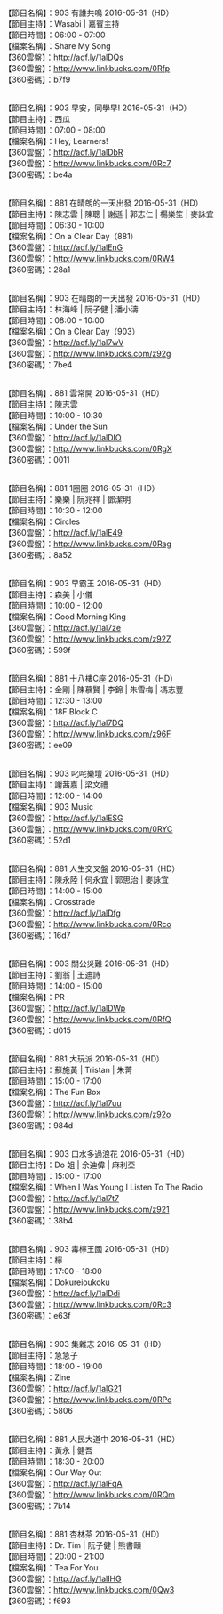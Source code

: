 <br>【節目名稱】：903 有誰共鳴 2016-05-31（HD） 
<br>【節目主持】：Wasabi | 嘉賓主持
<br>【節目時間】：06:00 - 07:00 
<br>【檔案名稱】：Share My Song
<br>【360雲盤】：http://adf.ly/1alDQs
<br>【360雲盤】：http://www.linkbucks.com/0Rfp
<br>【360密碼】：b7f9

<br>【節目名稱】：903 早安，同學早! 2016-05-31（HD）
<br>【節目主持】：西瓜
<br>【節目時間】：07:00 - 08:00
<br>【檔案名稱】：Hey, Learners!
<br>【360雲盤】：http://adf.ly/1alDbR
<br>【360雲盤】：http://www.linkbucks.com/0Rc7
<br>【360密碼】：be4a

<br>【節目名稱】：881 在晴朗的一天出發 2016-05-31（HD）
<br>【節目主持】：陳志雲 | 陳聰 | 謝遜 | 郭志仁 | 楊樂笙 | 麥詠宜
<br>【節目時間】：06:30 - 10:00
<br>【檔案名稱】：On a Clear Day（881）
<br>【360雲盤】：http://adf.ly/1alEnG
<br>【360雲盤】：http://www.linkbucks.com/0RW4
<br>【360密碼】：28a1

<br>【節目名稱】：903 在晴朗的一天出發 2016-05-31（HD）
<br>【節目主持】：林海峰 | 阮子健 | 潘小濤
<br>【節目時間】：08:00 - 10:00
<br>【檔案名稱】：On a Clear Day（903）
<br>【360雲盤】：http://adf.ly/1al7wV
<br>【360雲盤】：http://www.linkbucks.com/z92g
<br>【360密碼】：7be4

<br>【節目名稱】：881 雲常開 2016-05-31（HD）
<br>【節目主持】：陳志雲
<br>【節目時間】：10:00 - 10:30
<br>【檔案名稱】：Under the Sun
<br>【360雲盤】：http://adf.ly/1alDIO
<br>【360雲盤】：http://www.linkbucks.com/0RgX
<br>【360密碼】：0011

<br>【節目名稱】：881 1圈圈 2016-05-31（HD）
<br>【節目主持】：樂樂 | 阮兆祥 | 鄧潔明
<br>【節目時間】：10:30 - 12:00
<br>【檔案名稱】：Circles
<br>【360雲盤】：http://adf.ly/1alE49
<br>【360雲盤】：http://www.linkbucks.com/0Rag
<br>【360密碼】：8a52

<br>【節目名稱】：903 早霸王 2016-05-31（HD）
<br>【節目主持】：森美 | 小儀
<br>【節目時間】：10:00 - 12:00
<br>【檔案名稱】：Good Morning King
<br>【360雲盤】：http://adf.ly/1al7ze
<br>【360雲盤】：http://www.linkbucks.com/z92Z
<br>【360密碼】：599f

<br>【節目名稱】：881 十八樓C座 2016-05-31（HD）
<br>【節目主持】：金剛 | 陳慕賢 | 李錦 | 朱雪梅 | 馮志豐
<br>【節目時間】：12:30 - 13:00
<br>【檔案名稱】：18F Block C
<br>【360雲盤】：http://adf.ly/1al7DQ
<br>【360雲盤】：http://www.linkbucks.com/z96F
<br>【360密碼】：ee09

<br>【節目名稱】：903 叱咤樂壇 2016-05-31（HD）
<br>【節目主持】：謝茜嘉 | 梁文禮
<br>【節目時間】：12:00 - 14:00
<br>【檔案名稱】：903 Music
<br>【360雲盤】：http://adf.ly/1alESG
<br>【360雲盤】：http://www.linkbucks.com/0RYC
<br>【360密碼】：52d1

<br>【節目名稱】：881 人生交叉盤 2016-05-31（HD）
<br>【節目主持】：陳永陸 | 何永宜 | 郭思治 | 麥詠宜
<br>【節目時間】：14:00 - 15:00
<br>【檔案名稱】：Crosstrade
<br>【360雲盤】：http://adf.ly/1alDfg
<br>【360雲盤】：http://www.linkbucks.com/0Rco
<br>【360密碼】：16d7

<br>【節目名稱】：903 關公災難 2016-05-31（HD）
<br>【節目主持】：劉翁 | 王迪詩
<br>【節目時間】：14:00 - 15:00
<br>【檔案名稱】：PR
<br>【360雲盤】：http://adf.ly/1alDWp
<br>【360雲盤】：http://www.linkbucks.com/0RfQ
<br>【360密碼】：d015

<br>【節目名稱】：881 大玩派 2016-05-31（HD）
<br>【節目主持】：蘇施黃 | Tristan | 朱菁
<br>【節目時間】：15:00 - 17:00
<br>【檔案名稱】：The Fun Box
<br>【360雲盤】：http://adf.ly/1al7uu
<br>【360雲盤】：http://www.linkbucks.com/z92o
<br>【360密碼】：984d

<br>【節目名稱】：903 口水多過浪花 2016-05-31（HD）
<br>【節目主持】：Do 姐 | 余迪偉 | 麻利亞
<br>【節目時間】：15:00 - 17:00
<br>【檔案名稱】：When I Was Young I Listen To The Radio
<br>【360雲盤】：http://adf.ly/1al7t7
<br>【360雲盤】：http://www.linkbucks.com/z921
<br>【360密碼】：38b4

<br>【節目名稱】：903 毒檸王國 2016-05-31（HD）
<br>【節目主持】：檸
<br>【節目時間】：17:00 - 18:00
<br>【檔案名稱】：Dokureioukoku
<br>【360雲盤】：http://adf.ly/1alDdi
<br>【360雲盤】：http://www.linkbucks.com/0Rc3
<br>【360密碼】：e63f

<br>【節目名稱】：903 集雜志 2016-05-31（HD）
<br>【節目主持】：急急子
<br>【節目時間】：18:00 - 19:00
<br>【檔案名稱】：Zine
<br>【360雲盤】：http://adf.ly/1alG21
<br>【360雲盤】：http://www.linkbucks.com/0RPo
<br>【360密碼】：5806

<br>【節目名稱】：881 人民大道中 2016-05-31（HD）
<br>【節目主持】：黃永 | 健吾
<br>【節目時間】：18:30 - 20:00
<br>【檔案名稱】：Our Way Out
<br>【360雲盤】：http://adf.ly/1alFqA
<br>【360雲盤】：http://www.linkbucks.com/0RQm
<br>【360密碼】：7b14

<br>【節目名稱】：881 杏林茶 2016-05-31（HD）
<br>【節目主持】：Dr. Tim | 阮子健 | 熊書頤
<br>【節目時間】：20:00 - 21:00
<br>【檔案名稱】：Tea For You
<br>【360雲盤】：http://adf.ly/1alIHG
<br>【360雲盤】：http://www.linkbucks.com/0Qw3
<br>【360密碼】：f693
